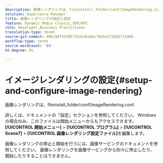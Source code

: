 ```yaml
---
description: 画像レンダリングは、fileinstall_folder/conf/ImageRendering.conf.
solution: Experience Manager
title: 画像レンダリングの設定と設定
feature: Dynamic Media Classic,SDK/API
role: Developer,Business Practitioner
translation-type: tm+mt
source-git-commit: d0bc88f55f857762b3bab4c76d1e3f3dd2733d60
workflow-type: tm+mt
source-wordcount: '94'
ht-degree: 0%

---
```



# イメージレンダリングの設定{#setup-and-configure-image-rendering}

画像レンダリングは、fileinstall_folder/conf/ImageRendering.conf.

詳しくは、ドキュメントの「設定」セクションを参照してください。 Windowsの場合のみ、このファイルは開始メニューからもアクセスできます。**[!UICONTROL 開始メニュー]** > **[!UICONTROL プログラム]** > **[!UICONTROL Scene7]** > **[!UICONTROL 画像レンダリング設定ファイル]**&#x200B;を編集します。

画像レンダリングの停止と開始を行うには、画像サービングのドキュメントを参照してください。 画像レンダリングを画像サービングから別々に停止したり、開始したりすることはできません。
